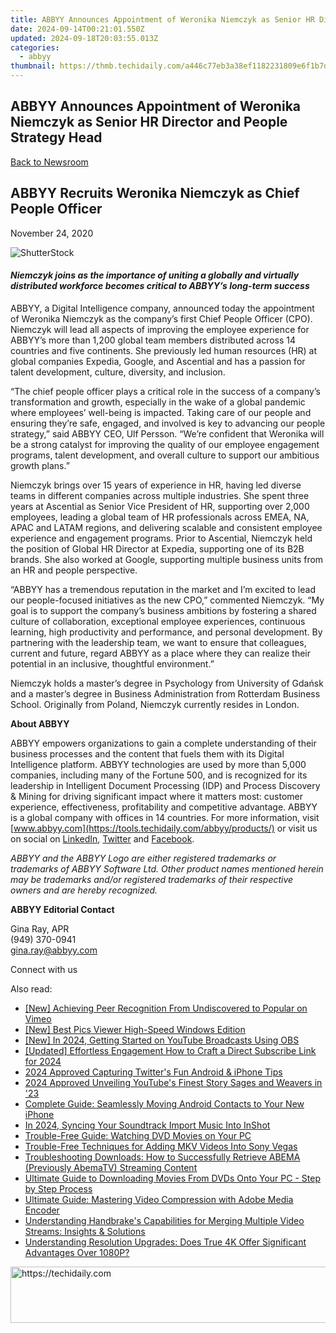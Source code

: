 ```yaml
---
title: ABBYY Announces Appointment of Weronika Niemczyk as Senior HR Director and People Strategy Head
date: 2024-09-14T00:21:01.550Z
updated: 2024-09-18T20:03:55.013Z
categories:
  - abbyy
thumbnail: https://thmb.techidaily.com/a446c77eb3a38ef1182231809e6f1b7dff4f649191871eaf498a91e3c9faa20f.jpg
---
```


## ABBYY Announces Appointment of Weronika Niemczyk as Senior HR Director and People Strategy Head

[Back to Newsroom](https://tools.techidaily.com/abbyy/products/)

## ABBYY Recruits Weronika Niemczyk as Chief People Officer

November 24, 2020

![ShutterStock](https://content.abbyy.com/-/media/project/abbyy/abbyy/branchtemplates/shutterstock_1272462163_1296-x-729.jpg?h=729&iar=0&w=1296)

#### _Niemczyk joins as the importance of uniting a globally and virtually distributed workforce becomes critical to ABBYY’s long-term success_

ABBYY, a Digital Intelligence company, announced today the appointment of Weronika Niemczyk as the company’s first Chief People Officer (CPO). Niemczyk will lead all aspects of improving the employee experience for ABBYY’s more than 1,200 global team members distributed across 14 countries and five continents. She previously led human resources (HR) at global companies Expedia, Google, and Ascential and has a passion for talent development, culture, diversity, and inclusion.

“The chief people officer plays a critical role in the success of a company’s transformation and growth, especially in the wake of a global pandemic where employees’ well-being is impacted. Taking care of our people and ensuring they’re safe, engaged, and involved is key to advancing our people strategy,” said ABBYY CEO, Ulf Persson. “We’re confident that Weronika will be a strong catalyst for improving the quality of our employee engagement programs, talent development, and overall culture to support our ambitious growth plans.”

Niemczyk brings over 15 years of experience in HR, having led diverse teams in different companies across multiple industries. She spent three years at Ascential as Senior Vice President of HR, supporting over 2,000 employees, leading a global team of HR professionals across EMEA, NA, APAC and LATAM regions, and delivering scalable and consistent employee experience and engagement programs. Prior to Ascential, Niemczyk held the position of Global HR Director at Expedia, supporting one of its B2B brands. She also worked at Google, supporting multiple business units from an HR and people perspective.

“ABBYY has a tremendous reputation in the market and I’m excited to lead our people-focused initiatives as the new CPO,” commented Niemczyk. “My goal is to support the company’s business ambitions by fostering a shared culture of collaboration, exceptional employee experiences, continuous learning, high productivity and performance, and personal development. By partnering with the leadership team, we want to ensure that colleagues, current and future, regard ABBYY as a place where they can realize their potential in an inclusive, thoughtful environment.”

Niemczyk holds a master’s degree in Psychology from University of Gdańsk and a master’s degree in Business Administration from Rotterdam Business School. Originally from Poland, Niemczyk currently resides in London.

**About ABBYY**

ABBYY empowers organizations to gain a complete understanding of their business processes and the content that fuels them with its Digital Intelligence platform. ABBYY technologies are used by more than 5,000 companies, including many of the Fortune 500, and is recognized for its leadership in Intelligent Document Processing (IDP) and Process Discovery & Mining for driving significant impact where it matters most: customer experience, effectiveness, profitability and competitive advantage. ABBYY is a global company with offices in 14 countries. For more information, visit [www.abbyy.com](https://tools.techidaily.com/abbyy/products/) or visit us on social on [LinkedIn](https://www.linkedin.com/company/abbyy "ABBYY on LinkedIn"), [Twitter](https://twitter.com/ABBYY%5FSoftware "ABBYY on Twitter") and [Facebook](https://www.facebook.com/ABBYYsoft "ABBYY on Facebook").

_ABBYY and the ABBYY Logo are either registered trademarks or trademarks of ABBYY Software Ltd. Other product names mentioned herein may be trademarks and/or registered trademarks of their respective owners and are hereby recognized._

**ABBYY Editorial Contact**

Gina Ray, APR  
(949) 370-0941  
[gina.ray@abbyy.com](https://tools.techidaily.com/abbyy/products/)

  
Connect with us

<ins class="adsbygoogle"
     style="display:block"
     data-ad-format="autorelaxed"
     data-ad-client="ca-pub-7571918770474297"
     data-ad-slot="1223367746"></ins>

<ins class="adsbygoogle"
     style="display:block"
     data-ad-client="ca-pub-7571918770474297"
     data-ad-slot="8358498916"
     data-ad-format="auto"
     data-full-width-responsive="true"></ins>

<span class="atpl-alsoreadstyle">Also read:</span>
<div><ul>
<li><a href="https://vimeo-videos.techidaily.com/new-achieving-peer-recognition-from-undiscovered-to-popular-on-vimeo/"><u>[New] Achieving Peer Recognition From Undiscovered to Popular on Vimeo</u></a></li>
<li><a href="https://extra-lessons.techidaily.com/new-best-pics-viewer-high-speed-windows-edition/"><u>[New] Best Pics Viewer High-Speed Windows Edition</u></a></li>
<li><a href="https://youtube-webster.techidaily.com/n-2024-getting-started-on-youtube-broadcasts-using-obs/"><u>[New] In 2024, Getting Started on YouTube Broadcasts Using OBS</u></a></li>
<li><a href="https://facebook-record-videos.techidaily.com/updated-effortless-engagement-how-to-craft-a-direct-subscribe-link-for-2024/"><u>[Updated] Effortless Engagement How to Craft a Direct Subscribe Link for 2024</u></a></li>
<li><a href="https://twitter-videos.techidaily.com/2024-approved-capturing-twitters-fun-android-and-iphone-tips/"><u>2024 Approved Capturing Twitter's Fun Android & iPhone Tips</u></a></li>
<li><a href="https://article-knowledge.techidaily.com/2024-approved-unveiling-youtubes-finest-story-sages-and-weavers-in-23/"><u>2024 Approved Unveiling YouTube's Finest Story Sages and Weavers in '23</u></a></li>
<li><a href="https://hardware-tips.techidaily.com/complete-guide-seamlessly-moving-android-contacts-to-your-new-iphone/"><u>Complete Guide: Seamlessly Moving Android Contacts to Your New iPhone</u></a></li>
<li><a href="https://fox-info.techidaily.com/in-2024-syncing-your-soundtrack-import-music-into-inshot/"><u>In 2024, Syncing Your Soundtrack Import Music Into InShot</u></a></li>
<li><a href="https://solve-info.techidaily.com/trouble-free-guide-watching-dvd-movies-on-your-pc/"><u>Trouble-Free Guide: Watching DVD Movies on Your PC</u></a></li>
<li><a href="https://solve-info.techidaily.com/trouble-free-techniques-for-adding-mkv-videos-into-sony-vegas/"><u>Trouble-Free Techniques for Adding MKV Videos Into Sony Vegas</u></a></li>
<li><a href="https://solve-info.techidaily.com/troubleshooting-downloads-how-to-successfully-retrieve-abema-previously-abematv-streaming-content/"><u>Troubleshooting Downloads: How to Successfully Retrieve ABEMA (Previously AbemaTV) Streaming Content</u></a></li>
<li><a href="https://solve-info.techidaily.com/ultimate-guide-to-downloading-movies-from-dvds-onto-your-pc-step-by-step-process/"><u>Ultimate Guide to Downloading Movies From DVDs Onto Your PC - Step by Step Process</u></a></li>
<li><a href="https://solve-info.techidaily.com/ultimate-guide-mastering-video-compression-with-adobe-media-encoder/"><u>Ultimate Guide: Mastering Video Compression with Adobe Media Encoder</u></a></li>
<li><a href="https://solve-info.techidaily.com/understanding-handbrakes-capabilities-for-merging-multiple-video-streams-insights-and-solutions/"><u>Understanding Handbrake's Capabilities for Merging Multiple Video Streams: Insights & Solutions</u></a></li>
<li><a href="https://solve-info.techidaily.com/understanding-resolution-upgrades-does-true-4k-offer-significant-advantages-over-1080p/"><u>Understanding Resolution Upgrades: Does True 4K Offer Significant Advantages Over 1080P?</u></a></li>
</ul></div>

<!-- affiliate ads begin -->
<a href="https://unicoeye.pxf.io/c/5597632/2134237/18498" target="_top" id="2134237">
  <img src="//a.impactradius-go.com/display-ad/18498-2134237" border="0" alt="https://techidaily.com" width="728" height="90"/>
</a>
<img height="0" width="0" src="https://unicoeye.pxf.io/i/5597632/2134237/18498" style="position:absolute;visibility:hidden;" border="0" />
<!-- affiliate ads end -->

